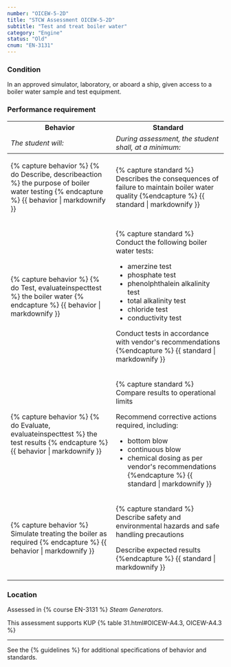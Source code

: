 ```yaml
---
number: "OICEW-5-2D"
title: "STCW Assessment OICEW-5-2D"
subtitle: "Test and treat boiler water"
category: "Engine"
status: "Old"
cnum: "EN-3131"
---
```

### Condition

In an approved simulator, laboratory, or aboard a ship, given access to a boiler water sample and test equipment.

### Performance requirement 

<table width='100%' class='Guidelines'>
 <thead>
 <tr>
     <th class='thirty'>Behavior</th>
     <th class='seventy'>Standard</th>
 </tr>
 <tr>
     <td><em>The student will:</em></td>
     <td><em>During assessment, the student shall, at a minimum:</em></td>
 </tr>
 </thead>
 <tbody>
 

<tr><td>

{% capture behavior %}
{% do Describe, describeaction %} the purpose of boiler water testing
{% endcapture %}
{{ behavior | markdownify }}

</td><td>

{% capture standard %}
Describes the consequences of failure to maintain boiler water quality
{%endcapture %}
{{ standard | markdownify }}

</td></tr>



<tr><td>

{% capture behavior %}
{% do Test, evaluateinspecttest %} the boiler water
{% endcapture %}
{{ behavior | markdownify }}

</td><td>

{% capture standard %}
Conduct the following boiler water tests:

  * amerzine test
  * phosphate test
  * phenolphthalein alkalinity test
  * total alkalinity test
  * chloride test
  * conductivity test

Conduct tests in accordance with vendor's recommendations
{%endcapture %}
{{ standard | markdownify }}

</td></tr>



<tr><td>

{% capture behavior %}
{% do Evaluate, evaluateinspecttest %} the test results
{% endcapture %}
{{ behavior | markdownify }}

</td><td>

{% capture standard %}
Compare results to operational limits
  
Recommend corrective actions required, including:

* bottom blow
* continuous blow
* chemical dosing as per vendor's recommendations
{%endcapture %}
{{ standard | markdownify }}

</td></tr>



<tr><td>

{% capture behavior %}
Simulate treating the boiler as required
{% endcapture %}
{{ behavior | markdownify }}

</td><td>

{% capture standard %}
Describe safety and environmental hazards and safe handling precautions

Describe expected results
{%endcapture %}
{{ standard | markdownify }}

</td></tr>



 </tbody>
 </table>

### Location

Assessed in  {% course  EN-3131 %}  *Steam Generators*.

This assessment supports KUP {% table 31.html#OICEW-A4.3, OICEW-A4.3 %}

***



See the {% guidelines %} for additional specifications of behavior and standards.